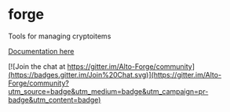 # forge
Tools for managing cryptoitems

[Documentation here](http://docs.alto.io/)

[![Join the chat at https://gitter.im/Alto-Forge/community](https://badges.gitter.im/Join%20Chat.svg)](https://gitter.im/Alto-Forge/community?utm_source=badge&utm_medium=badge&utm_campaign=pr-badge&utm_content=badge)
